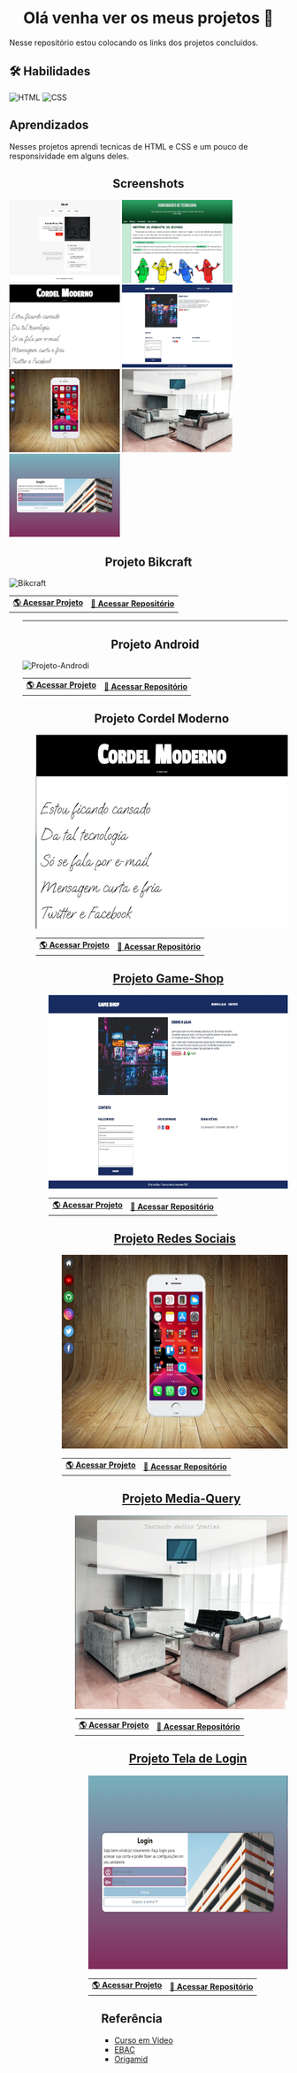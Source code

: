 <h1 align="center">  Olá venha ver os meus projetos 👀 </h1>

Nesse repositório estou colocando os links dos projetos concluidos.

## 🛠 Habilidades
![HTML](https://img.shields.io/badge/HTML5-E34F26?style=for-the-badge&logo=html5&logoColor=white)
![CSS](https://img.shields.io/badge/CSS3-1572B6?style=for-the-badge&logo=css3&logoColor=white)


## Aprendizados

Nesses projetos aprendi  tecnicas de HTML e CSS e um pouco de responsividade em alguns deles.

<h2 align="center">Screenshots</h2>

<div align="left">
<img src="https://github.com/emmanuelmarcosdeoliveira/meus-projetos-educacionais/blob/main/projeto-bikcraft.jpg?raw=true" width="200" height="150" alt="Projeto-bikcraft"> 
<img src="https://github.com/emmanuelmarcosdeoliveira/meus-projetos-educacionais/blob/main/projeto-android.jpg?raw=true//300x300?text=App+Screenshot+Here" width="200" height="150" alt="Projeto-android"> 
<img src="https://github.com/emmanuelmarcosdeoliveira/meus-projetos-educacionais/blob/main/projeto-cordel.jpg?raw=true" width="200" height="150" alt="projeto-cordel">
<img src="https://github.com/emmanuelmarcosdeoliveira/meus-projetos-educacionais/blob/main/projeto-game-shop.jpg?raw=true" width="200" height="150" alt="projeto-game-shop">
<img src="https://raw.githubusercontent.com/emmanuelmarcosdeoliveira/projeto-redes-sociais/d44c196addbdc9b2bc25bfa721f8b13d0356cd53/imagens/Descri%C3%A7%C3%A3o%20do%20Projeto.jpg?raw=true" width="200" height="150" alt="Projeto-bikcraft">
 <img src="https://github.com/emmanuelmarcosdeoliveira/media-query/blob/main/imagens/screenshout.png?raw=true" width="200" height="150" alt="Exemplo de Media-query">
  <img src="https://github.com/emmanuelmarcosdeoliveira/projeto-login/blob/main/screnshot-projeto-login.png?raw=true" width="200" height="150" alt="Projeto-login">
</div>

<h2 align="center">Projeto Bikcraft</h2>


![Bikcraft](https://github.com/emmanuelmarcosdeoliveira/meus-projetos-educacionais/blob/main/Bik_.gif)
<table align="center">
  <tr>
    <td>
     <b>
      <a href="https://emmanuelmarcosdeoliveira.github.io/projeto-bikcraft/">🌎 Acessar Projeto</a>
    </b>
      </td>
    <td>
    <b>
        <a href="https://github.com/emmanuelmarcosdeoliveira/projeto-bikcraft">📓 Acessar Repositório</a>
    </b>
    </td>
  </tr>
</table>
<ul align="left">
 <hr>
 
 <h2 align="center">Projeto Android</h2>
 
 ![Projeto-Androdi](https://github.com/emmanuelmarcosdeoliveira/meus-projetos-educacionais/blob/main/Projeto%20Android.gif)

<table align="center">
  <tr>
    <td>
     <b>
      <a href="http://projetos-educacionais.vercel.app/">🌎 Acessar Projeto</a>
     </b>
      </td>
    <td>
     <b>
        <a href="https://github.com/emmanuelmarcosdeoliveira/projeto-android">📓 Acessar Repositório</a>
     </b>
    </td>
  </tr>
</table>
<ul align="left">
 
 <h2 align="center">Projeto Cordel Moderno</h2>

<div align="center">
 <a href="https://emmanuelmarcosdeoliveira.github.io/projeto-cordel/"> <img  width="550" height="350"  src="https://github.com/emmanuelmarcosdeoliveira/meus-projetos-educacionais/blob/main/projeto-cordel.jpg?raw=true" alt="projeto-cordel">
</div>

<table align="center">
  <tr>
    <td>
     <b>
      <a href="https://emmanuelmarcosdeoliveira.github.io/projeto-cordel/">🌎 Acessar Projeto</a>
     </b>
      </td>
    <td>
     <b>
        <a href="https://github.com/emmanuelmarcosdeoliveira/projeto-cordel">📓 Acessar Repositório</a>
     </b>
    </td>
  </tr>
</table>
<ul align="left">
 
 <h2 align="center">Projeto Game-Shop</h2>

<div align="center">
 <a href="http://1-projeto-game-shop.vercel.app/"> <img  width="550" height="350"  src="https://github.com/emmanuelmarcosdeoliveira/meus-projetos-educacionais/blob/main/projeto-game-shop.jpg?raw=true" alt="projeto-game-shop">
</div>

<table align="center">
  <tr>
    <td>
     <b>
      <a href="http://1-projeto-game-shop.vercel.app/">🌎 Acessar Projeto</a>
     </b>
      </td>
    <td>
     <b>
        <a href="https://github.com/emmanuelmarcosdeoliveira/projeto-game-shop">📓 Acessar Repositório</a>
     </b>
    </td>
  </tr>
</table>
<ul align="left">
 
 <h2 align="center">Projeto Redes Sociais</h2>

<div align="center">
 <a href="http://projeto-redes-sociais-seven.vercel.app/"> <img  width="550" height="350"  src="https://raw.githubusercontent.com/emmanuelmarcosdeoliveira/projeto-redes-sociais/d44c196addbdc9b2bc25bfa721f8b13d0356cd53/imagens/Descri%C3%A7%C3%A3o%20do%20Projeto.jpg?raw=true" alt="Projeto-bikcraft">
</div>

<table align="center">
  <tr>
    <td>
     <b>
      <a href="http://projeto-redes-sociais-seven.vercel.app/">🌎 Acessar Projeto</a>
     </b>
      </td>
    <td>
     <b>
        <a href="https://github.com/emmanuelmarcosdeoliveira/projeto-redes-sociais">📓 Acessar Repositório</a>
     </b>
    </td>
  </tr>
</table>
<ul align="left">
 
 <h2 align="center">Projeto Media-Query</h2>

<div  align="center">
 <a href="http://media-query-wheat.vercel.app/"><img width="550" height="350" img src="https://github.com/emmanuelmarcosdeoliveira/media-query/blob/main/imagens/screenshout.png?raw=true" alt="Exemplo de Media-query">
</div>
</div>

<table align="center">
  <tr>
    <td>
     <b>
      <a href="http://media-query-wheat.vercel.app/">🌎 Acessar Projeto</a>
     </b>
      </td>
    <td>
     <b>
        <a href="https://github.com/emmanuelmarcosdeoliveira/media-query">📓 Acessar Repositório</a>
     </b>
    </td>
  </tr>
</table>
<ul align="left">
 
 <h2 align="center">Projeto Tela de Login</h2>

<div align="center">
 <a href="https://projeto-login-liard.vercel.app/"> <img  width="550" height="350"src="https://github.com/emmanuelmarcosdeoliveira/projeto-login/blob/main/screnshot-projeto-login.png?raw=true" alt="projeto-login"></a>
</div>

<table align="center">
  <tr>
    <td>
     <b>
      <a href="https://projeto-login-liard.vercel.app/">🌎 Acessar Projeto</a>
     </b>
      </td>
    <td>
     <b>
        <a href="https://github.com/emmanuelmarcosdeoliveira/projeto-login">📓 Acessar Repositório</a>
     </b>
    </td>
  </tr>
</table>
<ul align="left">
 





## Referência

 - [Curso em Video](https://www.cursoemvideo.com.br)
 - [EBAC](https://ebac.art.br/)
 - [Origamid](https://www.origamid.com/)



